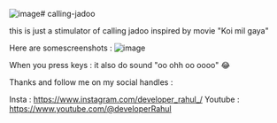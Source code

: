 ![image](https://github.com/developerrahulofficial/calling-jadoo/assets/83329806/9a3ff736-371d-4934-98eb-39a0a8bc6556)# calling-jadoo

this is just a stimulator of calling jadoo inspired by movie "Koi mil gaya"

Here are somescreenshots :
 ![image](https://github.com/developerrahulofficial/calling-jadoo/assets/83329806/5feccada-a2e9-4092-b084-c03bbf85a5af)


When you press keys : 
it also do sound "oo ohh oo oooo"  😂

Thanks and follow me on my social handles :

Insta : https://www.instagram.com/developer_rahul_/
Youtube : https://www.youtube.com/@developerRahul

